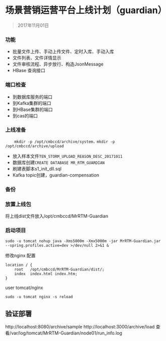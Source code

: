 # 场景营销运营平台上线计划（guardian）
> 2017年11月01日

### 功能
* 批量文件上传、手动上传文件、定时入库、手动入库
* 文件列表、文件详情显示
* 文件审核流程、异步放行、构造JsonMessage
* HBase 查询接口

### 端口检查
* 到数据库服务的端口
* 到Kafka集群的端口
* 到HBase集群的端口
* 到cas的端口
### 上线准备
```shell
	mkdir -p /opt/cmbccd/archive/system，mkdir -p /opt/cmbccd/archive/upload
```
* 放入样本文件`TEN_STORM_UPLOAD_REASON_DESC_20171011` 
* 数据库创建`CREATE DATABASE MR_RTM_GUARDIAN`
* 刷建表脚本s1_init_dll.sql
* Kafka topic创建，guardian-compensation
### 备份

### 放置上线包
将上线dist文件放入/opt/cmbccd/MrRTM-Guardian

### 启动项目

```shell
sudo -u tomcat nohup java -Xms5000m -Xmx5000m -jar MrRTM-Guardian.jar --spring.profiles.active=dev >/dev/null 2>&1 &
```
修改nginx 配置
```
location / {
	root   /opt/cmbccd/MrRTM-Guardian/dist/;
	index  index.html index.htm;
}
```
user tomcat/nginx
```
sudo -u tomcat nginx -s reload
```
## 验证部署
http://localhost:8080/archive/sample
http://localhost:3000/archive/load
查看/var/log/tomcat/MrRTM-Guardian/node01/run_info.log